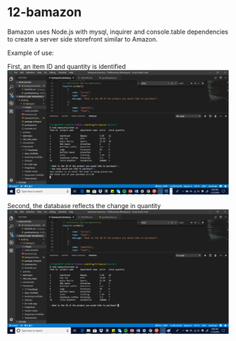 # 12-bamazon

Bamazon uses Node.js with mysql, inquirer and console.table dependencies to create a server side storefront similar to Amazon.

Example of use:

First, an item ID and quantity is identified
![Image of bamazon](https://github.com/eilsul10/12-bamazon/blob/master/images/1.png)

Second, the database reflects the change in quantity
![Image of bamazon](https://github.com/eilsul10/12-bamazon/blob/master/images/2.png)
